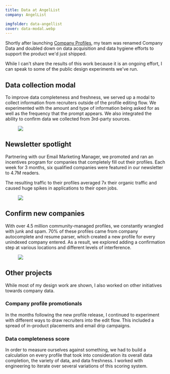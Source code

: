 ```yaml
---
title: Data at AngelList
company: AngelList

imgfolder: data-angellist
cover: data-modal.webp
---
```


Shortly after launching <a href="../work/angellist-company-profiles.html">Company Profiles</a>, my team was renamed Company Data and doubled down on data acquisition and data hygiene efforts to support the product we'd just shipped.

While I can't share the results of this work because it is an ongoing effort, I can speak to some of the public design experiments we've run.

## Data collection modal
To improve data completeness and freshness, we served up a modal to collect information from recruiters outside of the profile editing flow. We experimented with the amount and type of information being asked for as well as the frequency that the prompt appears. We also integrated the ability to confirm data we collected from 3rd-party sources.

<figure>
  <img src="/assets/img/{{ page.imgfolder }}/data-modal.webp" />
</figure>

## Newsletter spotlight
Partnering with our Email Marketing Manager, we promoted and ran an incentives program for companies that completely fill out their profiles. Each week for 3 months, six qualified companies were featured in our newsletter to 4.7M readers.

The resulting traffic to their profiles averaged 7x their organic traffic and caused huge spikes in applications to their open jobs.

<figure>
  <img src="/assets/img/{{ page.imgfolder }}/newsletter.webp" />
</figure>

## Confirm new companies
With over 4.5 million community-managed profiles, we constantly wrangled with junk and spam. 70% of these profiles came from company autocomplete and resume parser, which created a new profile for every unindexed company entered. As a result, we explored adding a confirmation step at various locations and different levels of interference.

<figure>
  <img src="/assets/img/{{ page.imgfolder }}/resume-parser.webp" />
</figure>

## Other projects
While most of my design work are shown, I also worked on other initiatives towards company data.

### Company profile promotionals
In the months following the new profile release, I continued to experiment with different ways to draw recruiters into the edit flow. This included a spread of in-product placements and email drip campaigns.

### Data completeness score
In order to measure ourselves against something, we had to build a calculation on every profile that took into consideration its overall data completion, the variety of data, and data freshness. I worked with engineering to iterate over several variations of this scoring system.

